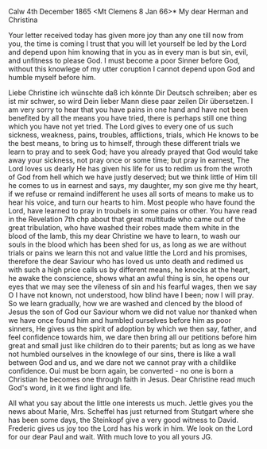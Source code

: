  Calw 4th December 1865
 <Mt Clemens 8 Jan 66>*
My dear Herman and Christina

Your letter received today has given more joy than any one till now from you, the time is coming I trust that you will let yourself be led by the Lord and depend upon him knowing that in you as in every man is but sin, evil, and unfitness to please God. I must become a poor Sinner before God, without this knowlege of my utter coruption I cannot depend upon God and humble myself before him.

Liebe Christine ich wünschte daß ich könnte Dir Deutsch schreiben; aber es ist mir schwer, so wird Dein lieber Mann diese paar zeilen Dir übersetzen. I am very sorry to hear that you have pains in one hand and have not been benefited by all the means you have tried, there is perhaps still one thing which you have not yet tried. The Lord gives to every one of us such sickness, weakness, pains, troubles, afflictions, trials, which He knows to be the best means, to bring us to himself, through these different trials we learn to pray and to seek God; have you already prayed that God would take away your sickness, not pray once or some time; but pray in earnest, The Lord loves us dearly He has given his life for us to redim us from the wroth of God from hell which we have justly deserved; but we think little of Him till he comes to us in earnest and says, my daughter, my son give me thy heart, if we refuse or remaind indifferent he uses all sorts of means to make us to hear his voice, and turn our hearts to him. Most people who have found the Lord, have learned to pray in troubels in some pains or other. You have read in the Revelation 7th chp about that great multitude who came out of the great tribulation, who have washed their robes made them white in the blood of the lamb, this my dear Christine we have to learn, to wash our souls in the blood which has been shed for us, as long as we are without trials or pains we learn this not and value little the Lord and his promises, therefore the dear Saviour who has loved us unto death and redimed us with such a high price calls us by different means, he knocks at the heart, he awake the conscience, shows what an awful thing is sin, he opens our eyes that we may see the vileness of sin and his fearful wages, then we say O I have not known, not understood, how blind have I been; now I will pray. So we learn gradually, how we are washed and clenced by the blood of Jesus the son of God our Saviour whom we did not value nor thanked when we have once found him and humbled ourselves before him as poor sinners, He gives us the spirit of adoption by which we then say, father, and feel confidence towards him, we dare then bring all our petitions before him great and small just like children do to their parents; but as long as we have not humbled ourselves in the knowlege of our sins, there is like a wall between God and us, and we dare not we cannot pray with a childlike confidence. Oui must be born again, be converted - no one is born a Christian he becomes one through faith in Jesus. Dear Christine read much God's word, in it we find light and life.

All what you say about the little one interests us much. Jettle gives you the news about Marie, Mrs. Scheffel has just returned from Stutgart where she has been some days, the Steinkopf give a very good witness to David. Frederic gives us joy too the Lord has his work in him. We look on the Lord for our dear Paul and wait. With much love to you all
 yours JG.
